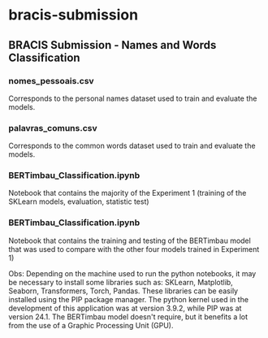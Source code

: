 # bracis-submission
## BRACIS Submission - Names and Words Classification

### nomes_pessoais.csv
Corresponds to the personal names dataset used to train and evaluate the models.

### palavras_comuns.csv
Corresponds to the common words dataset used to train and evaluate the models.

### BERTimbau_Classification.ipynb
Notebook that contains the majority of the Experiment 1 (training of the SKLearn models, evaluation, statistic test)

### BERTimbau_Classification.ipynb
Notebook that contains the  training and testing of the BERTimbau model that was used to compare with the other four models trained in Experiment 1)

Obs: Depending on the machine used to run the python notebooks, it may be necessary to install some libraries such as: SKLearn, Matplotlib, Seaborn, Transformers, Torch, Pandas. These libraries can be easily installed using the PIP package manager. The python kernel used in the development of this application was at version 3.9.2, while PIP was at version 24.1. The BERTimbau model doesn't require, but it benefits a lot from the use of a Graphic Processing Unit (GPU).
